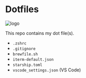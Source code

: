 # Dotfiles

![logo](https://dotfiles.github.io/images/dotfiles-logo.png)

This repo contains my dot file(s).

- `.zshrc`
- `.gitignore`
- `brewfile.sh`
- `iterm-default.json`
- `starship.toml`
- `vscode_settings.json` (VS Code)
